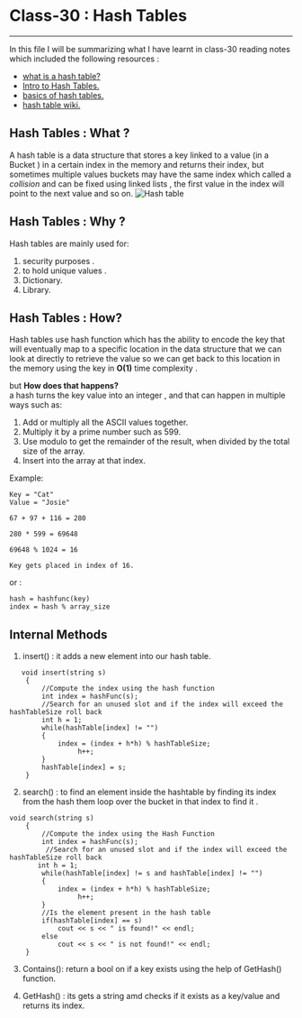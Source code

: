 # Class-30 : Hash Tables
***

In this file I will be summarizing what I have learnt in class-30 reading notes which included the following resources :
- [what is a hash table?](https://www.youtube.com/watch?v=MfhjkfocRR0)
- [Intro to Hash Tables.](https://codefellows.github.io/common_curriculum/data_structures_and_algorithms/Code_401/class-30/resources/Hashtables.html)
- [basics of hash tables.](https://www.hackerearth.com/practice/data-structures/hash-tables/basics-of-hash-tables/tutorial/)
- [hash table wiki.](https://en.wikipedia.org/wiki/Hash_table)


## Hash Tables : What ?
A hash table is a data structure that stores a key linked to a value (in a Bucket ) in a certain index in the memory and returns their index, but sometimes multiple values buckets may have the same index which called a *collision* and can be fixed using linked lists , the first value in the index will point to the next value and so on.
![Hash table](https://upload.wikimedia.org/wikipedia/commons/thumb/d/d0/Hash_table_5_0_1_1_1_1_1_LL.svg/450px-Hash_table_5_0_1_1_1_1_1_LL.svg.png)
## Hash Tables : Why ?
Hash tables are mainly used for:
1. security purposes .
2. to hold unique values .
3. Dictionary.
4. Library.

## Hash Tables : How? 
Hash tables use hash function which has the ability to encode the key that will eventually map to a specific location in the data structure that we can look at directly to retrieve the value so we can get back to this location in the memory using the key in **O(1)** time complexity . 

but **How does that happens?**  
a hash turns the key value into an integer , and that can happen in multiple ways such as:
1. Add or multiply all the ASCII values together.
2. Multiply it by a prime number such as 599.
3. Use modulo to get the remainder of the result, when divided by the total size of the array.
4. Insert into the array at that index.

Example:

```
Key = "Cat"
Value = "Josie"

67 + 97 + 116 = 280

280 * 599 = 69648

69648 % 1024 = 16

Key gets placed in index of 16. 
```
or :
```
hash = hashfunc(key)
index = hash % array_size
```
## Internal Methods
1. insert() : it adds a new element into our hash table.
```
   void insert(string s)
    {
        //Compute the index using the hash function
        int index = hashFunc(s);
        //Search for an unused slot and if the index will exceed the hashTableSize roll back
        int h = 1;
        while(hashTable[index] != "")
        {
            index = (index + h*h) % hashTableSize;
                 h++;
        }
        hashTable[index] = s;
    }
```
2. search() : to find an element inside the hashtable by finding its index from the hash them loop over the bucket in that index to find it . 
```
void search(string s)
    {
        //Compute the index using the Hash Function
        int index = hashFunc(s);
         //Search for an unused slot and if the index will exceed the hashTableSize roll back
       int h = 1;
        while(hashTable[index] != s and hashTable[index] != "")
        {
            index = (index + h*h) % hashTableSize;
                 h++;
        }
        //Is the element present in the hash table
        if(hashTable[index] == s)
            cout << s << " is found!" << endl;
        else
            cout << s << " is not found!" << endl;
    }
```
3. Contains(): return a bool on if a key exists using the help of GetHash() function.

4. GetHash() : its gets a string amd checks if it exists as a key/value and returns its index. 
